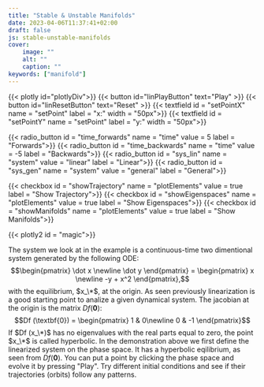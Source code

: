 ```yaml
---
title: "Stable & Unstable Manifolds"
date: 2023-04-06T11:37:41+02:00
draft: false
js: stable-unstable-manifolds
cover:
    image: ""
    alt: ""
    caption: ""
keywords: ["manifold"]
---
```

{{< plotly id="plotlyDiv">}}
{{< button id="linPlayButton" text="Play" >}}
{{< button id="linResetButton" text="Reset" >}}
{{< textfield id = "setPointX" name = "setPoint" label = "x:" width = "50px">}}
{{< textfield id = "setPointY" name = "setPoint" label = "y:" width = "50px">}}

{{< radio_button id = "time_forwards" name = "time" value = 5 label = "Forwards">}}
{{< radio_button id = "time_backwards" name = "time" value = -5 label = "Backwards">}}
{{< radio_button id = "sys_lin" name = "system" value = "linear" label = "Linear">}}
{{< radio_button id = "sys_gen" name = "system" value = "general" label = "General">}}

{{< checkbox id = "showTrajectory" name = "plotElements" value = true label = "Show Trajectory">}}
{{< checkbox id = "showEigenspaces" name = "plotElements" value = true label = "Show Eigenspaces">}}
{{< checkbox id = "showManifolds" name = "plotElements" value = true label = "Show Manifolds">}}

{{< plotly2 id = "magic">}}


The system we look at in the example is a continuous-time two dimentional system generated by the following ODE:
$$\begin{pmatrix} \dot x \newline \dot y \end{pmatrix} = \begin{pmatrix} x \newline -y + x^2 \end{pmatrix},$$
with the equilibrium, $x_\*$, at the origin. As seen previously linearization is a good starting point to analize a given dynamical system. The jacobian at the origin is the matrix $Df (\textbf{0})$:
$$Df (\textbf{0}) = \begin{pmatrix}  
1 & 0\newline
0 & -1
\end{pmatrix}$$
If $Df (x_\*)$ has no eigenvalues with the real parts equal to zero, the point $x_\*$ is called hyperbolic.
In the demonstration above we first define the linearized system on the phase space. It has a hyperbolic eqilibrium, as seen from $Df (\textbf{0})$.
You can put a point by clicking the phase space and evolve it by pressing "Play". 
Try different initial conditions and see if their trajectories (orbits) follow any patterns.


